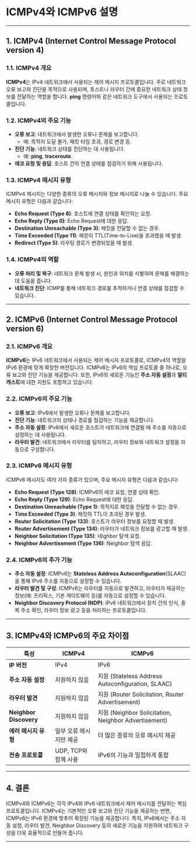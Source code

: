 # ICMPv4와 ICMPv6 설명

---

## 1. ICMPv4 (Internet Control Message Protocol version 4)

### 1.1. ICMPv4 개요
**ICMPv4**는 IPv4 네트워크에서 사용되는 제어 메시지 프로토콜입니다. 주로 네트워크 오류 보고와 진단을 목적으로 사용되며, 호스트나 라우터 간에 중요한 네트워크 상태 정보를 전달하는 역할을 합니다. **ping** 명령어와 같은 네트워크 도구에서 사용되는 프로토콜입니다.

### 1.2. ICMPv4의 주요 기능
- **오류 보고**: 네트워크에서 발생한 오류나 문제를 보고합니다.
  - 예: 목적지 도달 불가, 패킷 타임 초과, 경로 변경 등.
- **진단 기능**: 네트워크 상태를 진단하는 데 사용됩니다.
  - 예: **ping**, **traceroute**.
- **에코 요청 및 응답**: 호스트 간의 연결 상태를 점검하기 위해 사용됩니다.

### 1.3. ICMPv4 메시지 유형
ICMPv4 메시지는 다양한 종류의 오류 메시지와 정보 메시지로 나눌 수 있습니다. 주요 메시지 유형은 다음과 같습니다:
- **Echo Request (Type 8)**: 호스트에 연결 상태를 확인하는 요청.
- **Echo Reply (Type 0)**: Echo Request에 대한 응답.
- **Destination Unreachable (Type 3)**: 패킷을 전달할 수 없는 경우.
- **Time Exceeded (Type 11)**: 패킷이 TTL(Time-to-Live)을 초과했을 때 발생.
- **Redirect (Type 5)**: 라우팅 경로가 변경되었을 때 발생.

### 1.4. ICMPv4의 역할
- **오류 처리 및 복구**: 네트워크 문제 발생 시, 원인과 위치를 식별하여 문제를 해결하는 데 도움을 줍니다.
- **네트워크 진단**: ICMP를 통해 네트워크 경로를 추적하거나 연결 상태를 점검할 수 있습니다.

---

## 2. ICMPv6 (Internet Control Message Protocol version 6)

### 2.1. ICMPv6 개요
**ICMPv6**는 IPv6 네트워크에서 사용되는 제어 메시지 프로토콜로, ICMPv4의 역할을 IPv6 환경에 맞게 확장한 버전입니다. ICMPv6는 IPv6의 핵심 프로토콜 중 하나로, 오류 보고와 진단 기능을 제공합니다. 또한, IPv6의 새로운 기능인 **주소 자동 설정**과 **멀티캐스트**에 대한 지원도 포함하고 있습니다.

### 2.2. ICMPv6의 주요 기능
- **오류 보고**: IPv6에서 발생한 오류나 문제를 보고합니다.
- **진단 기능**: 네트워크의 상태나 경로를 점검하는 기능을 제공합니다.
- **주소 자동 설정**: IPv6에서 새로운 호스트가 네트워크에 연결될 때 주소를 자동으로 설정하는 데 사용됩니다.
- **라우터 발견**: 네트워크에서 라우터를 탐지하고, 라우터 정보와 네트워크 설정을 자동으로 구성합니다.

### 2.3. ICMPv6 메시지 유형
ICMPv6 메시지도 여러 가지 종류가 있으며, 주요 메시지 유형은 다음과 같습니다:
- **Echo Request (Type 128)**: ICMPv6의 에코 요청, 연결 상태 확인.
- **Echo Reply (Type 129)**: Echo Request에 대한 응답.
- **Destination Unreachable (Type 1)**: 목적지로 패킷을 전달할 수 없는 경우.
- **Time Exceeded (Type 3)**: 패킷의 TTL이 초과된 경우 발생.
- **Router Solicitation (Type 133)**: 호스트가 라우터 정보를 요청할 때 발생.
- **Router Advertisement (Type 134)**: 라우터가 네트워크 정보를 광고할 때 발생.
- **Neighbor Solicitation (Type 135)**: 네ighbor 탐색 요청.
- **Neighbor Advertisement (Type 136)**: Neighbor 탐색 응답.

### 2.4. ICMPv6의 추가 기능
- **주소 자동 설정**: ICMPv6는 **Stateless Address Autoconfiguration**(SLAAC)을 통해 IPv6 주소를 자동으로 설정할 수 있습니다.
- **라우터 발견 및 구성**: ICMPv6는 라우터를 자동으로 발견하고, 라우터가 제공하는 정보(예: 프리픽스, 기본 게이트웨이 등)를 자동으로 설정할 수 있습니다.
- **Neighbor Discovery Protocol (NDP)**: IPv6 네트워크에서 장치 간의 인식, 중복 주소 확인, 라우터 정보 광고 등을 처리하는 프로토콜입니다.

---

## 3. ICMPv4와 ICMPv6의 주요 차이점

| 특성                          | ICMPv4                              | ICMPv6                              |
|-----------------------------|-------------------------------------|-------------------------------------|
| **IP 버전**                  | IPv4                                | IPv6                                |
| **주소 자동 설정**           | 지원하지 않음                       | 지원 (Stateless Address Autoconfiguration, SLAAC) |
| **라우터 발견**               | 지원하지 않음                       | 지원 (Router Solicitation, Router Advertisement) |
| **Neighbor Discovery**        | 지원하지 않음                       | 지원 (Neighbor Solicitation, Neighbor Advertisement) |
| **에러 메시지 유형**          | 일부 오류 메시지만 제공             | 더 많은 종류의 오류 메시지 제공   |
| **전송 프로토콜**             | UDP, TCP와 함께 사용                | IPv6의 기능과 밀접하게 통합         |

---

## 4. 결론

ICMPv4와 ICMPv6는 각각 IPv4와 IPv6 네트워크에서 제어 메시지를 전달하는 핵심 프로토콜입니다. ICMPv4는 기본적인 오류 보고와 진단 기능을 제공하는 반면, ICMPv6는 IPv6 환경에 맞추어 확장된 기능을 제공합니다. 특히, IPv6에서는 주소 자동 설정, 라우터 발견, Neighbor Discovery 등의 새로운 기능을 지원하여 네트워크 구성을 더욱 효율적으로 만들어 줍니다.

---
